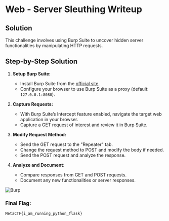 # Web - Server Sleuthing Writeup

## Solution

This challenge involves using Burp Suite to uncover hidden server functionalities by manipulating HTTP requests.

## Step-by-Step Solution

1. **Setup Burp Suite:**
   - Install Burp Suite from the [official site](https://portswigger.net/burp).
   - Configure your browser to use Burp Suite as a proxy (default: `127.0.0.1:8080`).

2. **Capture Requests:**
   - With Burp Suite’s Intercept feature enabled, navigate the target web application in your browser.
   - Capture a GET request of interest and review it in Burp Suite.

3. **Modify Request Method:**
   - Send the GET request to the "Repeater" tab.
   - Change the request method to POST and modify the body if needed.
   - Send the POST request and analyze the response.

4. **Analyze and Document:**
   - Compare responses from GET and POST requests.
   - Document any new functionalities or server responses.

![Burp](https://github.com/x03ee/MetaCTF-WriteUps/blob/main/web/Server%20Sleuthing/images/Burp.PNG)

### Final Flag:
```MetaCTF{i_am_running_python_flask}```
